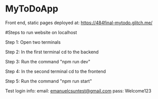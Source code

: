 # MyToDoApp

  Front end, static pages deployed at: https://484final-mytodo.glitch.me/


#Steps to run website on localhost

  Step 1: Open two terminals
  
  Step 2: In the first terminal cd to the backend
  
  Step 3: Run the command "npm run dev"
  
  Step 4: In the second terminal cd to the frontend
  
  Step 5: Run the command "npm run start"


Test login info:
  email: emanuelcsuntest@gmail.com
  pass: Welcome123
